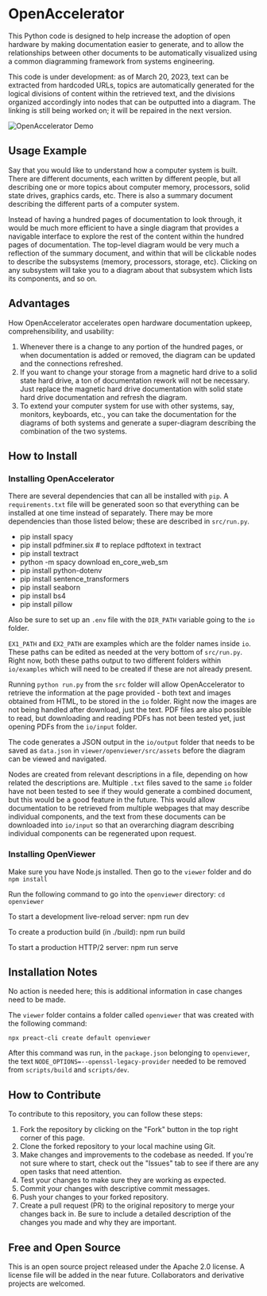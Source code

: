 # OpenAccelerator

This Python code is designed to help increase the adoption of open hardware by making documentation easier to generate, and to allow the relationships between other documents to be automatically visualized using a common diagramming framework from systems engineering.

This code is under development: as of March 20, 2023, text can be extracted from hardcoded URLs, topics are automatically generated for the logical divisions of content within the retrieved text, and the divisions organized accordingly into nodes that can be outputted into a diagram. The linking is still being worked on; it will be repaired in the next version.

![OpenAccelerator Demo]("https://github.com/terranexum/OpenAccelerator/blob/main/viewer/openviewer/src/assets/OpenAccelerator_v1.jpg")

## Usage Example

Say that you would like to understand how a computer system is built. There are different documents, each written by different people, but all describing one or more topics about computer memory, processors, solid state drives, graphics cards, etc. There is also a summary document describing the different parts of a computer system.

Instead of having a hundred pages of documentation to look through, it would be much more efficient to have a single diagram that provides a navigable interface to explore the rest of the content within the hundred pages of documentation. The top-level diagram would be very much a reflection of the summary document, and within that will be clickable nodes to describe the subsystems (memory, processors, storage, etc). Clicking on any subsystem will take you to a diagram about that subsystem which lists its components, and so on.

## Advantages 

How OpenAccelerator accelerates open hardware documentation upkeep, comprehensibility, and usability:

1. Whenever there is a change to any portion of the hundred pages, or when documentation is added or removed, the diagram can be updated and the connections refreshed.
2. If you want to change your storage from a magnetic hard drive to a solid state hard drive, a ton of documentation rework will not be necessary. Just replace the magnetic hard drive documentation with solid state hard drive documentation and refresh the diagram.
3. To extend your computer system for use with other systems, say, monitors, keyboards, etc., you can take the documentation for the diagrams of both systems and generate a super-diagram describing the combination of the two systems.

## How to Install

### Installing OpenAccelerator

There are several dependencies that can all be installed with `pip`. A `requirements.txt` file will be generated soon so that everything can be installed at one time instead of separately. There may be more dependencies than those listed below; these are described in `src/run.py`.

* pip install spacy
* pip install pdfminer.six # to replace pdftotext in textract
* pip install textract
* python -m spacy download en_core_web_sm
* pip install python-dotenv
* pip install sentence_transformers
* pip install seaborn
* pip install bs4
* pip install pillow

Also be sure to set up an `.env` file with the `DIR_PATH` variable going to the `io` folder.

`EX1_PATH` and `EX2_PATH` are examples which are the folder names inside `io`. These paths can be edited as needed at the very bottom of `src/run.py`. Right now, both these paths output to two different folders within `io/examples` which will need to be created if these are not already present. 

Running `python run.py` from the `src` folder will allow OpenAccelerator to retrieve the information at the page provided - both text and images obtained from HTML, to be stored in the `io` folder. Right now the images are not being handled after download, just the text. PDF files are also possible to read, but downloading and reading PDFs has not been tested yet, just opening PDFs from the `io/input` folder.

The code generates a JSON output in the `io/output` folder that needs to be saved as `data.json` in `viewer/openviewer/src/assets` before the diagram can be viewed and navigated. 

Nodes are created from relevant descriptions in a file, depending on how related the descriptions are. Multiple `.txt` files saved to the same `io` folder have not been tested to see if they would generate a combined document, but this would be a good feature in the future. This would allow documentation to be retrieved from multiple webpages that may describe individual components, and the text from these documents can be downloaded into `io/input` so that an overarching diagram describing individual components can be regenerated upon request. 

### Installing OpenViewer

Make sure you have Node.js installed. Then go to the `viewer` folder and do `npm install`

Run the following command to go into the `openviewer` directory:
  `cd openviewer`

To start a development live-reload server:
  npm run dev

To create a production build (in ./build):
  npm run build

To start a production HTTP/2 server:
  npm run serve

## Installation Notes

No action is needed here; this is additional information in case changes need to be made.

The `viewer` folder contains a folder called `openviewer` that was created with the following command:

`npx preact-cli create default openviewer`

After this command was run, in the `package.json` belonging to `openviewer`, the text `NODE_OPTIONS=--openssl-legacy-provider` needed to be removed from `scripts/build` and `scripts/dev`.

## How to Contribute

To contribute to this repository, you can follow these steps:

1. Fork the repository by clicking on the "Fork" button in the top right corner of this page.
2. Clone the forked repository to your local machine using Git.
3. Make changes and improvements to the codebase as needed. If you're not sure where to start, check out the "Issues" tab to see if there are any open tasks that need attention.
4. Test your changes to make sure they are working as expected.
5. Commit your changes with descriptive commit messages.
6. Push your changes to your forked repository.
7. Create a pull request (PR) to the original repository to merge your changes back in. Be sure to include a detailed description of the changes you made and why they are important.

## Free and Open Source

This is an open source project released under the Apache 2.0 license. A license file will be added in the near future. Collaborators and derivative projects are welcomed. 
